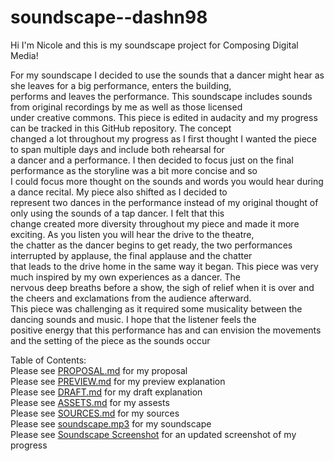 # soundscape--dashn98
Hi I'm Nicole and this is my soundscape project for Composing Digital Media!  

For my soundscape I decided to use the sounds that a dancer might hear as she leaves for a big performance, enters the building,  
performs and leaves the performance. This soundscape includes sounds from original recordings by me as well as those licensed  
under creative commons. This piece is edited in audacity and my progress can be tracked in this GitHub repository. The concept  
changed a lot throughout my progress as I first thought I wanted the piece to span multiple days and include both rehearsal for  
a dancer and a performance. I then decided to focus just on the final performance as the storyline was a bit more concise and so  
I could focus more thought on the sounds and words you would hear during a dance recital. My piece also shifted as I decided to  
represent two dances in the performance instead of my original thought of only using the sounds of a tap dancer. I felt that this  
change created more diversity throughout my piece and made it more exciting. As you listen you will hear the drive to the theatre,  
the chatter as the dancer begins to get ready, the two performances interrupted by applause, the final applause and the chatter  
that leads to the drive home in the same way it began. This piece was very much inspired by my own experiences as a dancer. The  
nervous deep breaths before a show, the sigh of relief when it is over and the cheers and exclamations from the audience afterward.  
This piece was challenging as it required some musicality between the dancing sounds and music. I hope that the listener feels the  
positive energy that this performance has and can envision the movements and the setting of the piece as the sounds occur  

Table of Contents:  
Please see [PROPOSAL.md](https://github.com/pitt-cdm/soundscape--dashn98/blob/master/PROPOSAL.md) for my proposal  
Please see [PREVIEW.md](https://github.com/pitt-cdm/soundscape--dashn98/blob/master/PREVIEW.md) for my preview explanation  
Please see [DRAFT.md](https://github.com/pitt-cdm/soundscape--dashn98/blob/master/DRAFT.md) for my draft explanation  
Please see [ASSETS.md](https://github.com/pitt-cdm/soundscape--dashn98/blob/master/ASSETS.md) for my assests  
Please see [SOURCES.md](https://github.com/pitt-cdm/soundscape--dashn98/blob/master/SOURCES.md) for my sources   
Please see [soundscape.mp3](https://github.com/pitt-cdm/soundscape--dashn98/blob/master/soundscape.mp3) for my soundscape  
Please see [Soundscape Screenshot](https://github.com/pitt-cdm/soundscape--dashn98/blob/master/Soundscape%20Screenshot.PNG) for an updated screenshot of my progress  


